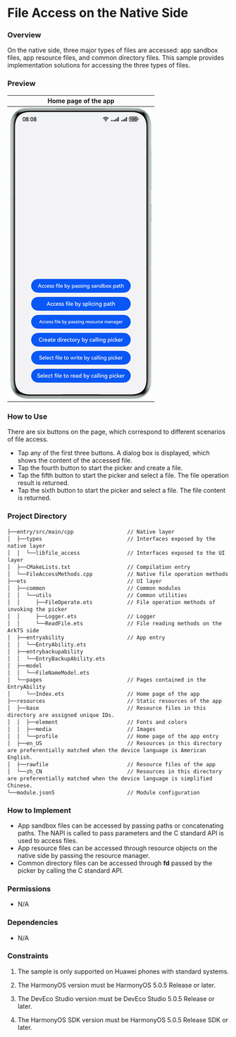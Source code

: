 # File Access on the Native Side

### Overview

On the native side, three major types of files are accessed: app sandbox files, app resource files, and common directory files. This sample provides implementation solutions for accessing the three types of files.

### Preview

| Home page of the app                                                             |
|----------------------------------------------------------------------------------|
| ![NativeFileAccess_show.en.png](screenshots/device/NativeFileAccess_show.en.png) |

### How to Use

There are six buttons on the page, which correspond to different scenarios of file access.
- Tap any of the first three buttons. A dialog box is displayed, which shows the content of the accessed file.
- Tap the fourth button to start the picker and create a file.
- Tap the fifth button to start the picker and select a file. The file operation result is returned.
- Tap the sixth button to start the picker and select a file. The file content is returned.

### Project Directory

```
├──entry/src/main/cpp                 // Native layer
│  ├──types                           // Interfaces exposed by the native layer
│  │  └──libfile_access               // Interfaces exposed to the UI layer
│  ├──CMakeLists.txt                  // Compilation entry
│  └──FileAccessMethods.cpp           // Native file operation methods
├──ets                                // UI layer
│  ├──common                          // Common modules
│  │  └──utils                        // Common utilities
│  │     ├──FileOperate.ets           // File operation methods of invoking the picker
│  │     ├──Logger.ets                // Logger
│  │     └──ReadFile.ets              // File reading methods on the ArkTS side
│  ├──entryability                    // App entry
│  │  └──EntryAbility.ets
│  ├──entrybackupability
│  │  └──EntryBackupAbility.ets
│  ├──model
│  │  └──FileNameModel.ets
│  └──pages                           // Pages contained in the EntryAbility
│     └──Index.ets                    // Home page of the app
├──resources                          // Static resources of the app
│  ├──base                            // Resource files in this directory are assigned unique IDs.
│  │  ├──element                      // Fonts and colors
│  │  ├──media                        // Images
│  │  └──profile                      // Home page of the app entry
│  ├──en_US                           // Resources in this directory are preferentially matched when the device language is American English.
│  ├──rawfile                         // Resource files of the app
│  └──zh_CN                           // Resources in this directory are preferentially matched when the device language is simplified Chinese.
└──module.json5                       // Module configuration
```

### How to Implement

- App sandbox files can be accessed by passing paths or concatenating paths. The NAPI is called to pass parameters and the C standard API is used to access files.
- App resource files can be accessed through resource objects on the native side by passing the resource manager.
- Common directory files can be accessed through **fd** passed by the picker by calling the C standard API.

### Permissions

- N/A

### Dependencies

- N/A

### Constraints

1. The sample is only supported on Huawei phones with standard systems.

2. The HarmonyOS version must be HarmonyOS 5.0.5 Release or later.

3. The DevEco Studio version must be DevEco Studio 5.0.5 Release or later.

4. The HarmonyOS SDK version must be HarmonyOS 5.0.5 Release SDK or later.